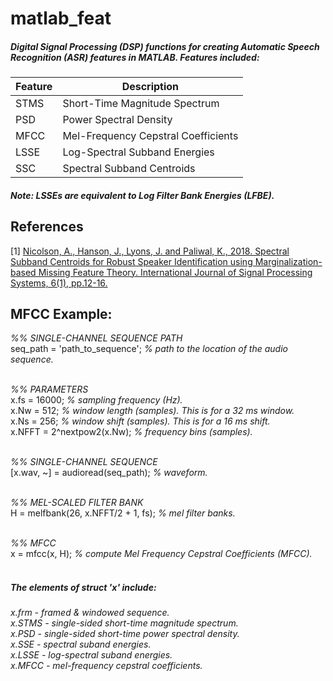 # matlab_feat
##### Digital Signal Processing (DSP) functions for creating Automatic Speech Recognition (ASR) features in MATLAB. Features included:

Feature | Description
--------| -----------
 STMS | Short-Time Magnitude Spectrum
 PSD | Power Spectral Density
 MFCC | Mel-Frequency Cepstral Coefficients
 LSSE | Log-Spectral Subband Energies
 SSC | Spectral Subband Centroids

##### Note: LSSEs are equivalent to Log Filter Bank Energies (LFBE).


## References
[1] [Nicolson, A., Hanson, J., Lyons, J. and Paliwal, K., 2018. Spectral Subband Centroids for Robust Speaker Identification using Marginalization-based Missing Feature Theory. International Journal of Signal Processing Systems, 6(1), pp.12-16.](https://maxwell.ict.griffith.edu.au/spl/publications/papers/icsps17_aaron.pdf)

## MFCC Example:

*%% SINGLE-CHANNEL SEQUENCE PATH* <br />
seq_path = 'path_to_sequence'; *% path to the location of the audio sequence.* <br /> <br />

*%% PARAMETERS* <br />
x.fs = 16000; *% sampling frequency (Hz).* <br />
x.Nw = 512; *% window length (samples). This is for a 32 ms window.* <br />
x.Ns = 256; *% window shift (samples). This is for a 16 ms shift.* <br />
x.NFFT = 2^nextpow2(x.Nw); *% frequency bins (samples).* <br /> <br />

*%% SINGLE-CHANNEL SEQUENCE* <br />
[x.wav, ~] = audioread(seq_path); *% waveform.* <br /> <br />

*%% MEL-SCALED FILTER BANK* <br />
H = melfbank(26, x.NFFT/2 + 1, fs); *% mel filter banks.* <br /> <br />

*%% MFCC* <br />
x = mfcc(x, H); *% compute Mel Frequency Cepstral Coefficients (MFCC).* <br /> <br />

##### The elements of struct 'x' include:

*x.frm - framed & windowed sequence.* <br />
*x.STMS - single-sided short-time magnitude spectrum.* <br />
*x.PSD - single-sided short-time power spectral density.* <br />
*x.SSE - spectral suband energies.* <br />
*x.LSSE - log-spectral suband energies.* <br />
*x.MFCC - mel-frequency cepstral coefficients.* <br />
